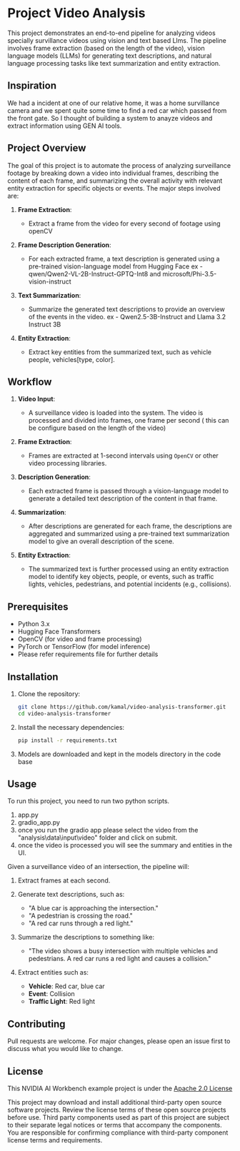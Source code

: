 # Project Video Analysis 

This project demonstrates an end-to-end pipeline for analyzing videos specially survillance videos using vision and text based Llms.
The pipeline involves frame extraction (based on the length of the video), vision language models (LLMs) for generating text descriptions, and natural language processing tasks like text summarization and entity extraction.

## Inspiration
We had a incident at one of our relative home, it was a home survillance camera and we spent quite some time to find a red car which passed from the front gate. So I thought of building a system to anayze videos and extract information using GEN AI tools.

## Project Overview

The goal of this project is to automate the process of analyzing surveillance footage by breaking down a video into individual frames, describing the content of each frame, and summarizing the overall activity with relevant entity extraction for specific objects or events. The major steps involved are:

1. **Frame Extraction**: 
   - Extract a frame from the video for every second of footage using openCV
   
2. **Frame Description Generation**:
   - For each extracted frame, a text description is generated using a pre-trained vision-language model from Hugging Face 
   ex - qwen/Qwen2-VL-2B-Instruct-GPTQ-Int8 and microsoft/Phi-3.5-vision-instruct
   
3. **Text Summarization**:
   - Summarize the generated text descriptions to provide an overview of the events in the video.
   ex - Qwen2.5-3B-Instruct and Llama 3.2 Instruct 3B
4. **Entity Extraction**:
   - Extract key entities from the summarized text, such as vehicle people, vehicles[type, color].

## Workflow

1. **Video Input**:
   - A surveillance video is loaded into the system. The video is processed and divided into frames, one frame per second ( this can be configure based on the length of the video)
   
2. **Frame Extraction**:
   - Frames are extracted at 1-second intervals using `OpenCV` or other video processing libraries.

3. **Description Generation**:
   - Each extracted frame is passed through a vision-language model to generate a detailed text description of the content in that frame.

4. **Summarization**:
   - After descriptions are generated for each frame, the descriptions are aggregated and summarized using a pre-trained text summarization model to give an overall description of the scene.

5. **Entity Extraction**:
   - The summarized text is further processed using an entity extraction model to identify key objects, people, or events, such as traffic lights, vehicles, pedestrians, and potential incidents (e.g., collisions).

## Prerequisites

- Python 3.x
- Hugging Face Transformers
- OpenCV (for video and frame processing)
- PyTorch or TensorFlow (for model inference)
- Please refer requirements file for further details


## Installation

1. Clone the repository:

   ```bash
   git clone https://github.com/kamal/video-analysis-transformer.git
   cd video-analysis-transformer
   ```

2. Install the necessary dependencies:

   ```bash
   pip install -r requirements.txt
   ```

3. Models are downloaded and kept in the models directory in the code base

## Usage
To run this project, you need to run two python scripts.

1. app.py
2. gradio_app.py
3. once you run the gradio app please select the video from the "analysis\data\input\video" folder and click on submit.
4. once the video is processed you will see the summary and entities in the UI.


Given a surveillance video of an intersection, the pipeline will:

1. Extract frames at each second.
2. Generate text descriptions, such as:
   
   - "A blue car is approaching the intersection."
   - "A pedestrian is crossing the road."
   - "A red car runs through a red light."

3. Summarize the descriptions to something like:
   
   - "The video shows a busy intersection with multiple vehicles and pedestrians. A red car runs a red light and causes a collision."

4. Extract entities such as:
   
   - **Vehicle**: Red car, blue car
   - **Event**: Collision
   - **Traffic Light**: Red light

## Contributing

Pull requests are welcome. For major changes, please open an issue first to discuss what you would like to change.

## License
This NVIDIA AI Workbench example project is under the [Apache 2.0 License](https://github.com/NVIDIA/workbench-example-hybrid-rag/blob/main/LICENSE.txt)

This project may download and install additional third-party open source software projects. Review the license terms of these open source projects before use. Third party components used as part of this project are subject to their separate legal notices or terms that accompany the components. You are responsible for confirming compliance with third-party component license terms and requirements. 
